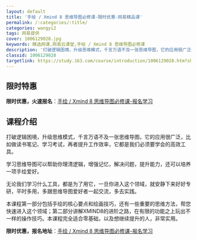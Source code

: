 ```yaml
---
layout: default
title: '手绘 / Xmind 8 思维导图必修课-限时优惠-网易精品课'
permalink: /:categories/:title/
categories: wangyi2
tags: 网易提供
cover: 1006129028.jpg
keywords: 精选网课,网易云课堂,手绘 / Xmind 8 思维导图必修课
description: '打破逻辑困境，升级思维模式，千言万语不及一张思维导图，它的应用很广泛，比如做读书笔记、学习考试，再者提升工作效率，它都是'
classid: 1006129028
targetlink: https://study.163.com/course/introduction/1006129028.htm?share=1&shareId=1025206652&utm_campaign=share&utm_medium=iphoneShare&utm_source=&utm_u=1025206652
---
```


## 限时特惠

**限时优惠，火速报名**：[手绘 / Xmind 8 思维导图必修课-报名学习](https://study.163.com/course/introduction/1006129028.htm?share=1&shareId=1025206652&utm_campaign=share&utm_medium=iphoneShare&utm_source=&utm_u=1025206652)

## 课程介绍

打破逻辑困境，升级思维模式，千言万语不及一张思维导图，它的应用很广泛，比如做读书笔记、学习考试，再者提升工作效率，它都是我们必须要学会的高效工具。



学习思维导图可以帮助你理清逻辑，增强记忆，解决问题，提升能力，还可以培养一项手绘爱好。



无论我们学习什么工具，都是为了用它，一旦你进入这个领域，就安静下来好好专研，平时多用，多跟思维导图爱好者一起交流，多去实践。



本课程第一部分包括手绘的核心要点和绘画技巧，还有一些重要的思维方法，帮您快速进入这个领域；第二部分讲解XMIND8的进阶之路，在有限的功能之上玩出不一样的操作技巧。本课程完全适合零基础，以及想继续提升的人，非常实用。

**限时优惠，报名地址**：[手绘 / Xmind 8 思维导图必修课-报名学习](https://study.163.com/course/introduction/1006129028.htm?share=1&shareId=1025206652&utm_campaign=share&utm_medium=iphoneShare&utm_source=&utm_u=1025206652)

